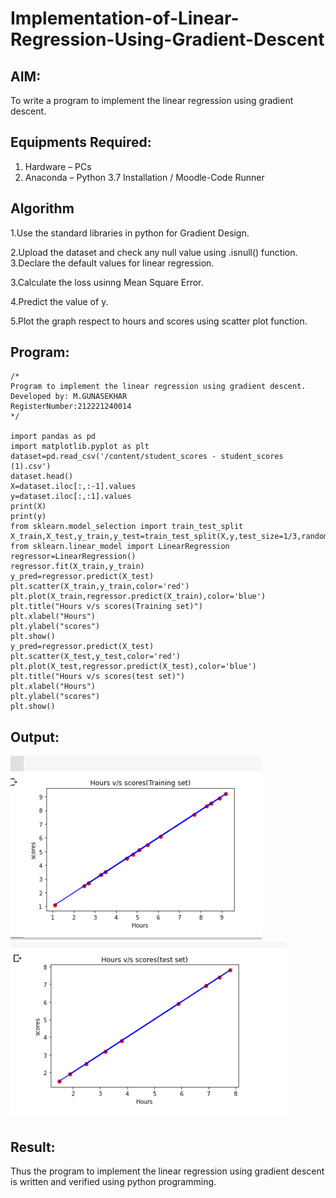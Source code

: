 # Implementation-of-Linear-Regression-Using-Gradient-Descent

## AIM:
To write a program to implement the linear regression using gradient descent.

## Equipments Required:
1. Hardware – PCs
2. Anaconda – Python 3.7 Installation / Moodle-Code Runner

## Algorithm
1.Use the standard libraries in python for Gradient Design.

2.Upload the dataset and check any null value using .isnull() function. 3.Declare the default values for linear regression.

3.Calculate the loss usinng Mean Square Error.

4.Predict the value of y.

5.Plot the graph respect to hours and scores using scatter plot function. 

## Program:
```
/*
Program to implement the linear regression using gradient descent.
Developed by: M.GUNASEKHAR
RegisterNumber:212221240014  
*/

import pandas as pd
import matplotlib.pyplot as plt 
dataset=pd.read_csv('/content/student_scores - student_scores (1).csv')
dataset.head() 
X=dataset.iloc[:,:-1].values 
y=dataset.iloc[:,:1].values
print(X)
print(y)
from sklearn.model_selection import train_test_split
X_train,X_test,y_train,y_test=train_test_split(X,y,test_size=1/3,random_state=0)
from sklearn.linear_model import LinearRegression 
regressor=LinearRegression()
regressor.fit(X_train,y_train)
y_pred=regressor.predict(X_test)
plt.scatter(X_train,y_train,color='red')
plt.plot(X_train,regressor.predict(X_train),color='blue')
plt.title("Hours v/s scores(Training set)")
plt.xlabel("Hours")
plt.ylabel("scores")
plt.show()
y_pred=regressor.predict(X_test)
plt.scatter(X_test,y_test,color='red')
plt.plot(X_test,regressor.predict(X_test),color='blue')
plt.title("Hours v/s scores(test set)")
plt.xlabel("Hours")
plt.ylabel("scores")
plt.show()
```

## Output:
![output](https://github.com/gunasekhar159/Implementation-of-Linear-Regression-Using-Gradient-Descent/blob/main/ex1ml.png?raw=true)
![output](https://github.com/gunasekhar159/Implementation-of-Linear-Regression-Using-Gradient-Descent/blob/main/ex1%20ml2.png?raw=true)

## Result:
Thus the program to implement the linear regression using gradient descent is written and verified using python programming.
